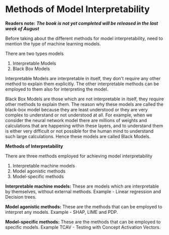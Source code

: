 # Methods of Model Interpretability

**Readers note:** _**The book is not yet completed will be released in the last week of August**_

Before taking about the different methods for model interpretability, need to mention the type of machine learning models. 

There are two types models 

1. Interpretable Models
2. Black Box Models

Interpretable Models are interpretable in itself, they don't require any other method to explain them explicitly. The other interpretable methods can be employed to them also for interpreting the model.  

Black Box Models are those which are not interpretable in itself, they require other methods to explain them. The reason why these models are called the black-box model because they are least understood or they are very complex to understand or not understood at all. For example, when we consider the neural network model there are millions of weights and calculations that are happening within these layers, and to understand them is either very difficult or not possible for the human mind to understand such large calculations. Hence these models are called Black Models.

**Methods of Interpretability**

There are three methods employed for achieving model interpretability‌

1. Interpretable machine models
2. Model agonistic methods
3. Model-specific methods

**Interpretable machine models:** These are models which are interpretable by themselves, without external methods. Example - Linear regression and Decision trees.

**Model agonistic methods:** These are the methods that can be employed to interpret any models. Example - SHAP, LIME and PDP.

**‌Model-specific methods:** These are the methods that can be employed to specific models. Example TCAV - Testing with Concept Activation Vectors.

